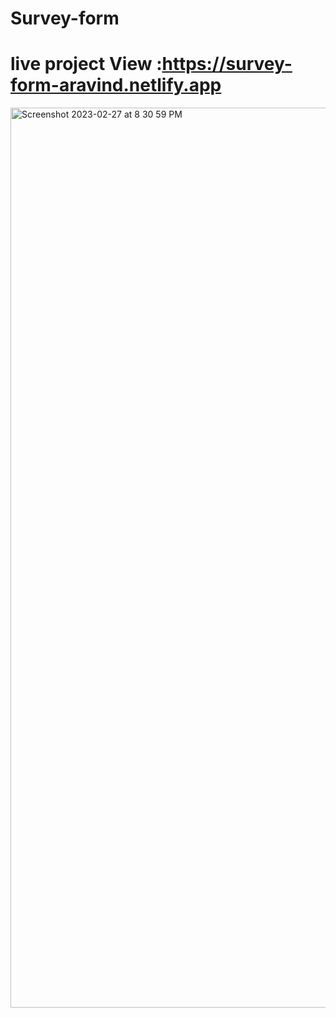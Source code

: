 # Survey-form
# live project View :https://survey-form-aravind.netlify.app
<img width="1440" alt="Screenshot 2023-02-27 at 8 30 59 PM" src="https://user-images.githubusercontent.com/63011485/221598909-510b86ea-747d-4244-afa9-5e5ae0b277c6.png">
